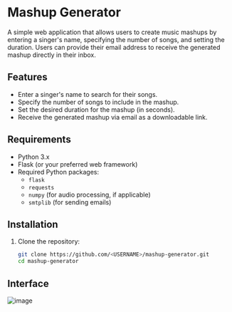 # Mashup Generator

A simple web application that allows users to create music mashups by entering a singer's name, specifying the number of songs, and setting the duration. Users can provide their email address to receive the generated mashup directly in their inbox.

## Features

- Enter a singer's name to search for their songs.
- Specify the number of songs to include in the mashup.
- Set the desired duration for the mashup (in seconds).
- Receive the generated mashup via email as a downloadable link.

## Requirements

- Python 3.x
- Flask (or your preferred web framework)
- Required Python packages:
  - `flask`
  - `requests`
  - `numpy` (for audio processing, if applicable)
  - `smtplib` (for sending emails)

## Installation

1. Clone the repository:
   ```bash
   git clone https://github.com/<USERNAME>/mashup-generator.git
   cd mashup-generator
## Interface
![image](https://github.com/user-attachments/assets/d1d4db8e-92bb-47cb-bd22-ea202f1db52a)
